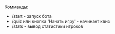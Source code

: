 Комманды:

* /start - запуск бота
* /quiz или кнопка 'Начать игру' - начинает квиз
* /stats - вывод статистики игроков


